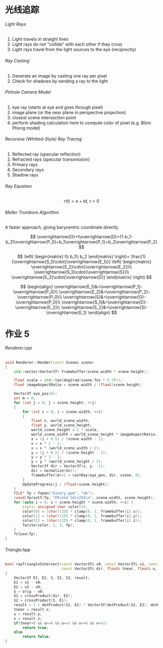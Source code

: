 # 光线追踪

###### Light Rays

1. Light travels in straight lines
2. Light rays do not "collide" with each other if they cross
3. Light rays travel from the light sources to the eye (reciprocity)

###### Ray Casting

1. Generate an image by casting one ray per pixel
2. Check for shadows by sending a ray to the light

###### Pinhole Camera Model

1. eye ray (starts at eye and goes through pixel)
2. image plane (or the near plane in perspective projection)
3. closest scene intersection point
4. perform shading calculation here to compute color of pixel (e.g. Blinn Phong model)

###### Recursive (Whitted-Style) Ray Tracing

1. Reflected ray (specular reflection)
2. Refracted rays (specular transmission)
3. Primary rays
4. Secondary rays
5. Shadow rays

###### Ray Equation

$$
r(t)=o+td,\ t>0
$$

###### Moller Trumbore Algorithm

A faster approach, giving barycentric coordinate directly

$$
\overrightarrow{O}+t\overrightarrow{D}=(1-b_1-b_2)\overrightarrow{P_0}+b_1\overrightarrow{P_1}+b_2\overrightarrow{P_2}
$$

$$
\left(
\begin{matrix}
t\\
b_1\\
b_2
\end{matrix}
\right)=
\frac{1}{\overrightarrow{S_1}\cdot{\overrightarrow{E_1}}}
\left(
\begin{matrix}
\overrightarrow{S_2}\cdot{\overrightarrow{E_2}}\\
\overrightarrow{S_1}\cdot{\overrightarrow{S}}\\
\overrightarrow{S_2}\cdot{\overrightarrow{D}}
\end{matrix}
\right)
$$

$$
\begin{align}
\overrightarrow{E_1}&=\overrightarrow{P_1}-\overrightarrow{P_0}\\
\overrightarrow{E_2}&=\overrightarrow{P_2}-\overrightarrow{P_0}\\
\overrightarrow{S}&=\overrightarrow{O}-\overrightarrow{P_0}\\
\overrightarrow{S_1}&=\overrightarrow{D}-\overrightarrow{E_2}\\
\overrightarrow{S_2}&=\overrightarrow{S}-\overrightarrow{E_1}
\end{align}
$$

# 作业 5

###### Renderer.cpp

```c++
void Renderer::Render(const Scene& scene)
{
    std::vector<Vector3f> framebuffer(scene.width * scene.height);

    float scale = std::tan(deg2rad(scene.fov * 0.5f));
    float imageAspectRatio = scene.width / (float)scene.height;

    Vector3f eye_pos(0);
    int m = 0;
    for (int j = 0; j < scene.height; ++j)
    {
        for (int i = 0; i < scene.width; ++i)
        {
            float x, world_scene_width;
            float y, world_scene_height;
            world_scene_height = 2 * scale;
            world_scene_width = world_scene_height * imageAspectRatio; 
            x = (i + 0.5) / (scene.width - 1);
            x = x * 2 - 1;
            x = x * (world_scene_width / 2);
            y = (j + 0.5) / (scene.height - 1);
            y = y * 2 - 1; 
            y = y * (world_scene_height / 2);         
            Vector3f dir = Vector3f(x, y, -1);
            dir = normalize(dir);
            framebuffer[m++] = castRay(eye_pos, dir, scene, 0);
        }
        UpdateProgress(j / (float)scene.height);
    }
    FILE* fp = fopen("binary.ppm", "wb");
    (void)fprintf(fp, "P6\n%d %d\n255\n", scene.width, scene.height);
    for (auto i = 0; i < scene.height * scene.width; ++i) {
        static unsigned char color[3];
        color[0] = (char)(255 * clamp(0, 1, framebuffer[i].x));
        color[1] = (char)(255 * clamp(0, 1, framebuffer[i].y));
        color[2] = (char)(255 * clamp(0, 1, framebuffer[i].z));
        fwrite(color, 1, 3, fp);
    }
    fclose(fp);    
}
```

###### Triangle.hpp

```c++
bool rayTriangleIntersect(const Vector3f& v0, const Vector3f& v1, const Vector3f& v2, const Vector3f& orig,
                          const Vector3f& dir, float& tnear, float& u, float& v)
{
    Vector3f E1, E2, S, S1, S2, result;
    E1 = v1 - v0;
    E2 = v2 - v0;
    S = orig - v0;
    S1 = crossProduct(dir, E2);
    S2 = crossProduct(S, E1);
    result = 1 / dotProduct(S1, E1) * Vector3f(dotProduct(S2, E2), dotProduct(S1, S), dotProduct(S2, dir));
    tnear = result.x;
    u = result.y;
    v = result.z;
    if(tnear>0 && u>=0 && u<=1 && v>=0 && v<=1)
        return true;
    else
        return false;
}
```

